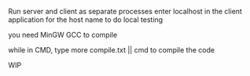 Run server and client as separate processes
enter localhost in the client application for the host name to do local testing

you need MinGW GCC to compile

while in CMD, type
  more compile.txt || cmd
to compile the code

WIP
